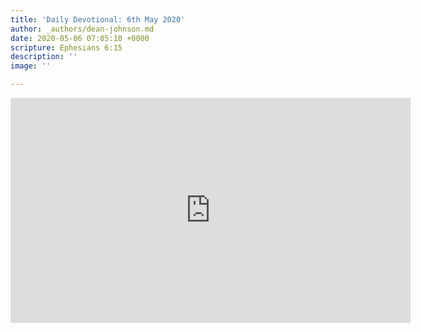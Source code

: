 ```yaml
---
title: 'Daily Devotional: 6th May 2020'
author: _authors/dean-johnson.md
date: 2020-05-06 07:05:10 +0000
scripture: Ephesians 6:15
description: ''
image: ''

---
```

<iframe src="https://player.vimeo.com/video/415276335" width="640" height="360" frameborder="0" allow="autoplay; fullscreen" allowfullscreen></iframe>